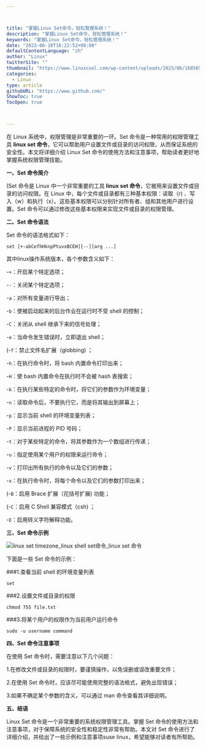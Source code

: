 ```yaml
---



title: "掌握Linux Set命令，轻松管理系统！"
description: "掌握Linux Set命令，轻松管理系统！"
keywords: "掌握Linux Set命令，轻松管理系统！"
date: "2023-06-18T16:22:52+08:00"
defaultContentLanguage: "zh"
author: "Linux"
twitterSite: ""
thumbnail: "https://www.linuxcool.com/wp-content/uploads/2023/06/1685650299896_2.png"
categories:
  - Linux
type: article
githubURL: "https://www.github.com/"
ShowToc: true
TocOpen: true



---
```


在 Linux 系统中，权限管理是非常重要的一环。Set 命令是一种常用的权限管理工具 **linux set 命令**，它可以帮助用户设置文件或目录的访问权限，从而保证系统的安全性。本文将详细介绍 Linux Set 命令的使用方法和注意事项，帮助读者更好地掌握系统权限管理技能。

**一、Set 命令简介**

(Set 命令是 Linux 中一个非常重要的工具 **linux set 命令**，它被用来设置文件或目录的访问权限。在 Linux 中，每个文件或目录都有三种基本权限：读取（r) 、写入（w）和执行（x）。这些基本权限可以分别针对所有者、组和其他用户进行设置。Set 命令可以通过修改这些基本权限来实现文件或目录的权限管理。

**二、Set 命令语法**

Set 命令的语法格式如下：

```
set [+-abCefhHknpPtuvxBCEH][--][arg ...]
```

其中linux操作系统版本，各个参数含义如下：

-`+`：开启某个特定选项；

-`-`：关闭某个特定选项；

-`a`：对所有变量进行导出；

-`b`：使被启动起来的后台作业在运行时不受 shell 的控制；

-`C`：关闭从 shell 继承下来的信号处理；

-`e`：当命令发生错误时，立即退出 shell；

(-`f`：禁止文件名扩展（globbing) ；

-`h`：在执行命令时，将 bash 内置命令打印出来；

-`H`：使 bash 内置命令在执行时不会被 hash 表搜索；

-`k`：在执行某些特定的命令时，将它们的参数作为环境变量；

-`n`：读取命令后，不要执行它，而是将其输出到屏幕上；

-`p`：显示当前 shell 的环境变量列表；

-`P`：显示当前进程的 PID 号码；

-`t`：对于某些特定的命令，将其参数作为一个数组进行传递；

-`u`：指定使用某个用户的权限来运行命令；

-`v`：打印出所有执行的命令以及它们的参数；

-`x`：在执行命令时，将每个命令以及它们的参数打印出来；

(-`B`：启用 Brace 扩展（花括号扩展) 功能；

(-`C`：启用 C Shell 兼容模式（csh) ；

-`E`：启用转义字符解释功能。

**三、Set 命令示例**

![linux set timezone_linux shell set命令_linux set 命令](https://www.linuxcool.com/wp-content/uploads/2023/06/1685650299896_2.png)

下面是一些 Set 命令的示例：

###1.查看当前 shell 的环境变量列表

```
set
```

###2.设置文件或目录的权限

```
chmod 755 file.txt
```

###3.将某个用户的权限作为当前用户运行命令

```
sudo -u username command
```

**四、Set 命令注意事项**

在使用 Set 命令时，需要注意以下几个问题：

1.在修改文件或目录的权限时，要谨慎操作，以免误删或误改重要文件；

2.在使用 Set 命令时，应该尽可能使用完整的语法格式，避免出现错误；

3.如果不确定某个参数的含义，可以通过 man 命令查看其详细说明。

**五、结语**

Linux Set 命令是一个非常重要的系统权限管理工具。掌握 Set 命令的使用方法和注意事项，对于保障系统的安全性和稳定性非常有帮助。本文对 Set 命令进行了详细介绍，并给出了一些示例和注意事项suse linux，希望能够对读者有所帮助。